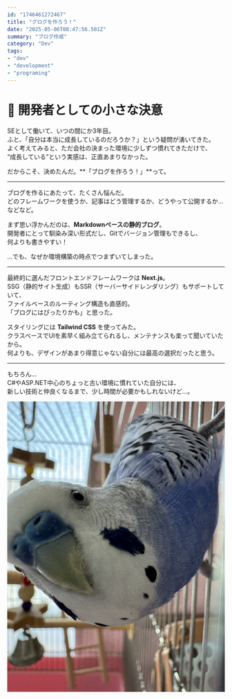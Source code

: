 ```yaml
---
id: "1746461272467"
title: "グログを作ろう！"
date: "2025-05-06T08:47:56.501Z"
summary: "ブログ作成"
category: "Dev"
tags:
- "dev"
- "development"
- "programing"
---
```


# 📘 開発者としての小さな決意

SEとして働いて、いつの間にか3年目。  
ふと、「自分は本当に成長しているのだろうか？」という疑問が湧いてきた。  
よく考えてみると、ただ会社の決まった環境に少しずつ慣れてきただけで、  
“成長している”という実感は、正直あまりなかった。

だからこそ、決めたんだ。**「ブログを作ろう！」**って。

---

ブログを作るにあたって、たくさん悩んだ。  
どのフレームワークを使うか、記事はどう管理するか、どうやって公開するか…などなど。

まず思い浮かんだのは、**Markdownベースの静的ブログ**。  
開発者にとって馴染み深い形式だし、Gitでバージョン管理もできるし、  
何よりも書きやすい！

…でも、なぜか環境構築の時点でつまずいてしまった。

---

最終的に選んだフロントエンドフレームワークは **Next.js**。  
SSG（静的サイト生成）もSSR（サーバーサイドレンダリング）もサポートしていて、  
ファイルベースのルーティング構造も直感的。  
「ブログにはぴったりかも」と思った。

スタイリングには **Tailwind CSS** を使ってみた。  
クラスベースでUIを素早く組み立てられるし、メンテナンスも楽って聞いていたから。  
何よりも、デザインがあまり得意じゃない自分には最高の選択だったと思う。

---

もちろん…  
C#やASP.NET中心のちょっと古い環境に慣れていた自分には、  
新しい技術と仲良くなるまで、少し時間が必要かもしれないけど…。

![image](https://raw.githubusercontent.com/Kim-kyuho/Kim-kyuho.github.io/master/public/blog-images/bWFtZS5qcGVnMTc0.jpeg)

